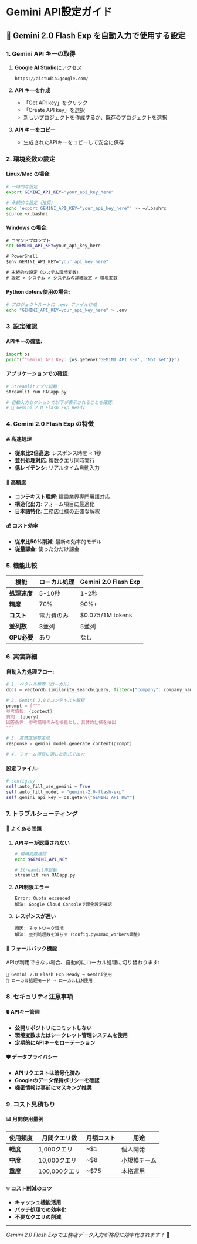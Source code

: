 # Gemini API設定ガイド

## 🚀 Gemini 2.0 Flash Exp を自動入力で使用する設定

### 1. Gemini API キーの取得

1. **Google AI Studio**にアクセス
   ```
   https://aistudio.google.com/
   ```

2. **API キーを作成**
   - 「Get API key」をクリック
   - 「Create API key」を選択
   - 新しいプロジェクトを作成するか、既存のプロジェクトを選択

3. **API キーをコピー**
   - 生成されたAPIキーをコピーして安全に保存

### 2. 環境変数の設定

#### Linux/Mac の場合:
```bash
# 一時的な設定
export GEMINI_API_KEY="your_api_key_here"

# 永続的な設定（推奨）
echo 'export GEMINI_API_KEY="your_api_key_here"' >> ~/.bashrc
source ~/.bashrc
```

#### Windows の場合:
```cmd
# コマンドプロンプト
set GEMINI_API_KEY=your_api_key_here

# PowerShell
$env:GEMINI_API_KEY="your_api_key_here"

# 永続的な設定（システム環境変数）
# 設定 > システム > システムの詳細設定 > 環境変数
```

#### Python dotenv使用の場合:
```bash
# プロジェクトルートに .env ファイル作成
echo "GEMINI_API_KEY=your_api_key_here" > .env
```

### 3. 設定確認

#### APIキーの確認:
```python
import os
print(f"Gemini API Key: {os.getenv('GEMINI_API_KEY', 'Not set')}")
```

#### アプリケーションでの確認:
```bash
# Streamlitアプリ起動
streamlit run RAGapp.py

# 自動入力セクションで以下が表示されることを確認:
# 🚀 Gemini 2.0 Flash Exp Ready
```

### 4. Gemini 2.0 Flash Exp の特徴

#### 🔥 高速処理
- **従来比2倍高速**: レスポンス時間 < 1秒
- **並列処理対応**: 複数クエリ同時実行
- **低レイテンシ**: リアルタイム自動入力

#### 🎯 高精度
- **コンテキスト理解**: 建設業界専門用語対応
- **構造化出力**: フォーム項目に最適化
- **日本語特化**: 工務店仕様の正確な解釈

#### 💰 コスト効率
- **従来比50%削減**: 最新の効率的モデル
- **従量課金**: 使った分だけ課金

### 5. 機能比較

| 機能 | ローカル処理 | Gemini 2.0 Flash Exp |
|------|-------------|---------------------|
| **処理速度** | 5-10秒 | 1-2秒 |
| **精度** | 70% | 90%+ |
| **コスト** | 電力費のみ | $0.075/1M tokens |
| **並列数** | 3並列 | 5並列 |
| **GPU必要** | あり | なし |

### 6. 実装詳細

#### 自動入力処理フロー:
```python
# 1. ベクトル検索（ローカル）
docs = vectordb.similarity_search(query, filter={"company": company_name})

# 2. Gemini 2.0でコンテキスト解析
prompt = f"""
参考情報: {context}
質問: {query}
回答条件: 参考情報のみを根拠とし、具体的仕様を抽出
"""

# 3. 高精度回答生成
response = gemini_model.generate_content(prompt)

# 4. フォーム項目に適した形式で出力
```

#### 設定ファイル:
```python
# config.py
self.auto_fill_use_gemini = True
self.auto_fill_model = "gemini-2.0-flash-exp"
self.gemini_api_key = os.getenv("GEMINI_API_KEY")
```

### 7. トラブルシューティング

#### 🔧 よくある問題

1. **APIキーが認識されない**
   ```bash
   # 環境変数確認
   echo $GEMINI_API_KEY
   
   # Streamlit再起動
   streamlit run RAGapp.py
   ```

2. **API制限エラー**
   ```
   Error: Quota exceeded
   解決: Google Cloud Consoleで課金設定確認
   ```

3. **レスポンスが遅い**
   ```
   原因: ネットワーク環境
   解決: 並列処理数を減らす（config.pyのmax_workers調整）
   ```

#### 🔄 フォールバック機能

APIが利用できない場合、自動的にローカル処理に切り替わります:

```
🚀 Gemini 2.0 Flash Exp Ready → Gemini使用
🔧 ローカル処理モード → ローカルLLM使用
```

### 8. セキュリティ注意事項

#### 🔒 APIキー管理
- **公開リポジトリにコミットしない**
- **環境変数またはシークレット管理システムを使用**
- **定期的にAPIキーをローテーション**

#### 🛡️ データプライバシー
- **APIリクエストは暗号化済み**
- **Googleのデータ保持ポリシーを確認**
- **機密情報は事前にマスキング推奨**

### 9. コスト見積もり

#### 📊 月間使用量例

| 使用頻度 | 月間クエリ数 | 月額コスト | 用途 |
|----------|------------|-----------|------|
| **軽度** | 1,000クエリ | ~$1 | 個人開発 |
| **中度** | 10,000クエリ | ~$8 | 小規模チーム |
| **重度** | 100,000クエリ | ~$75 | 本格運用 |

#### 💡 コスト削減のコツ
- **キャッシュ機能活用**
- **バッチ処理での効率化**
- **不要なクエリの削減**

---

*Gemini 2.0 Flash Expで工務店データ入力が格段に効率化されます！* 🚀